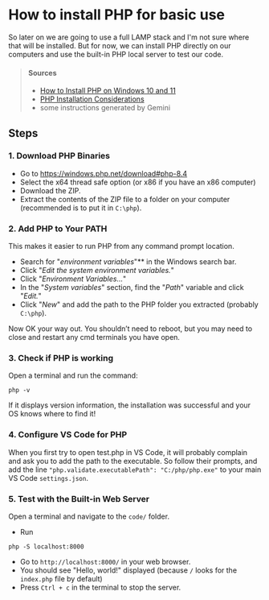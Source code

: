 # How to install PHP for basic use

So later on we are going to use a full LAMP stack and I'm not sure where that will be installed. But for now, we can install PHP directly on our computers and use the built-in PHP local server to test our code.

> #### Sources
> - [How to Install PHP on Windows 10 and 11](https://www.sitepoint.com/how-to-install-php-on-windows/)
> - [PHP Installation Considerations](https://www.php.net/manual/en/install.general.php)
> - some instructions generated by Gemini

## Steps
### 1. Download PHP Binaries

- Go to https://windows.php.net/download#php-8.4
- Select the x64 thread safe option (or x86 if you have an x86 computer)
- Download the ZIP.
- Extract the contents of the ZIP file to a folder on your computer (recommended is to put it in `C:\php`).

### 2. Add PHP to Your PATH

This makes it easier to run PHP from any command prompt location.

* Search for "_environment variables_"** in the Windows search bar.
* Click "_Edit the system environment variables._"
* Click "_Environment Variables..._"
* In the "_System variables_" section, find the "_Path_" variable and click "_Edit._"
* Click "_New_" and add the path to the PHP folder you extracted (probably `C:\php`).

Now OK your way out. You shouldn’t need to reboot, but you may need to close and restart any cmd terminals you have open.

### 3. Check if PHP is working

Open a terminal and run the command:
```
php -v
```
If it displays version information, the installation was successful and your OS knows where to find it!

### 4. Configure VS Code for PHP

When you first try to open test.php in VS Code, it will probably complain and ask you to add the path to the executable. So follow their prompts, and add the line `"php.validate.executablePath": "C:/php/php.exe"` to your main VS Code `settings.json`.

### 5. Test with the Built-in Web Server

Open a terminal and navigate to the `code/` folder.

- Run 
```
php -S localhost:8000
```
- Go to `http://localhost:8000/` in your web browser.
- You should see "Hello, world!" displayed (because `/` looks for the `index.php` file by default)
- Press `Ctrl + c` in the terminal to stop the server.
